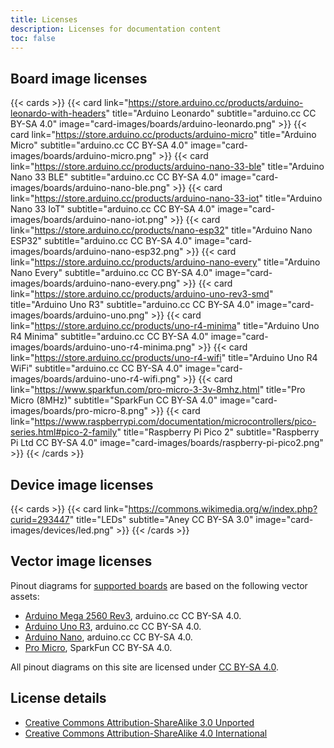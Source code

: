 ```yaml
---
title: Licenses
description: Licenses for documentation content
toc: false
---
```


## Board image licenses

{{< cards >}}
{{< card link="https://store.arduino.cc/products/arduino-leonardo-with-headers" title="Arduino Leonardo" subtitle="arduino.cc CC BY-SA 4.0" image="card-images/boards/arduino-leonardo.png" >}}
{{< card link="https://store.arduino.cc/products/arduino-micro" title="Arduino Micro" subtitle="arduino.cc CC BY-SA 4.0" image="card-images/boards/arduino-micro.png" >}}
{{< card link="https://store.arduino.cc/products/arduino-nano-33-ble" title="Arduino Nano 33 BLE" subtitle="arduino.cc CC BY-SA 4.0" image="card-images/boards/arduino-nano-ble.png" >}}
{{< card link="https://store.arduino.cc/products/arduino-nano-33-iot" title="Arduino Nano 33 IoT" subtitle="arduino.cc CC BY-SA 4.0" image="card-images/boards/arduino-nano-iot.png" >}}
{{< card link="https://store.arduino.cc/products/nano-esp32" title="Arduino Nano ESP32" subtitle="arduino.cc CC BY-SA 4.0" image="card-images/boards/arduino-nano-esp32.png" >}}
{{< card link="https://store.arduino.cc/products/arduino-nano-every" title="Arduino Nano Every" subtitle="arduino.cc CC BY-SA 4.0" image="card-images/boards/arduino-nano-every.png" >}}
{{< card link="https://store.arduino.cc/products/arduino-uno-rev3-smd" title="Arduino Uno R3" subtitle="arduino.cc CC BY-SA 4.0" image="card-images/boards/arduino-uno.png" >}}
{{< card link="https://store.arduino.cc/products/uno-r4-minima" title="Arduino Uno R4 Minima" subtitle="arduino.cc CC BY-SA 4.0" image="card-images/boards/arduino-uno-r4-minima.png" >}}
{{< card link="https://store.arduino.cc/products/uno-r4-wifi" title="Arduino Uno R4 WiFi" subtitle="arduino.cc CC BY-SA 4.0" image="card-images/boards/arduino-uno-r4-wifi.png" >}}
{{< card link="https://www.sparkfun.com/pro-micro-3-3v-8mhz.html" title="Pro Micro (8MHz)" subtitle="SparkFun CC BY-SA 4.0" image="card-images/boards/pro-micro-8.png" >}}
{{< card link="https://www.raspberrypi.com/documentation/microcontrollers/pico-series.html#pico-2-family" title="Raspberry Pi Pico 2" subtitle="Raspberry Pi Ltd CC BY-SA 4.0" image="card-images/boards/raspberry-pi-pico2.png" >}}
{{< /cards >}}

## Device image licenses

{{< cards >}}
{{< card link="https://commons.wikimedia.org/w/index.php?curid=293447" title="LEDs" subtitle="Aney CC BY-SA 3.0" image="card-images/devices/led.png" >}}
{{< /cards >}}

## Vector image licenses

Pinout diagrams for [supported boards](/boards) are based on the following vector assets:

- [Arduino Mega 2560 Rev3](https://docs.arduino.cc/hardware/mega-2560/), arduino.cc CC BY-SA 4.0.
- [Arduino Uno R3](https://docs.arduino.cc/hardware/uno-rev3/), arduino.cc CC BY-SA 4.0.
- [Arduino Nano](https://docs.arduino.cc/hardware/nano/), arduino.cc CC BY-SA 4.0.
- [Pro Micro](https://github.com/sparkfun/Pro_Micro), SparkFun CC BY-SA 4.0.

All pinout diagrams on this site are licensed under [CC BY-SA 4.0](https://creativecommons.org/licenses/by-sa/4.0/).

## License details

- [Creative Commons Attribution-ShareAlike 3.0 Unported](https://creativecommons.org/licenses/by-sa/3.0/deed.en)
- [Creative Commons Attribution-ShareAlike 4.0 International](https://creativecommons.org/licenses/by-sa/4.0/deed.en)
